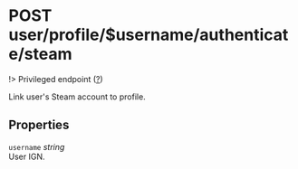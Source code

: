 # <span class="badge badge-light">POST</span> <span class="badge badge-light">user/profile/$username/authenticate/steam</span>

!> Privileged endpoint ([?](privileged.md))

Link user's Steam account to profile.

## Properties

`username` *string*  
User IGN.

